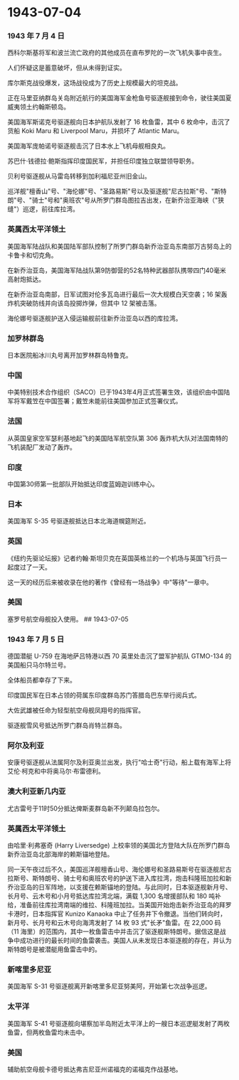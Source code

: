 # 1943-07-04

### 1943 年 7 月 4 日

西科尔斯基将军和波兰流亡政府的其他成员在直布罗陀的一次飞机失事中丧生。

人们怀疑这是蓄意破坏，但从未得到证实。

库尔斯克战役爆发，这场战役成为了历史上规模最大的坦克战。

正在马里亚纳群岛关岛附近航行的美国海军金枪鱼号驱逐舰接到命令，驶往美国夏威夷领土约翰斯顿岛。

美国海军斯诺克号驱逐舰向日本护航队发射了 16 枚鱼雷，其中 6
枚命中，击沉了货船 Koki Maru 和 Liverpool Maru，并损坏了 Atlantic Maru。

美国海军庞帕诺号驱逐舰击沉了日本水上飞机母舰相良丸。

苏巴什·钱德拉·鲍斯指挥印度国民军，并担任印度独立联盟领导职务。

贝利号驱逐舰从马雷岛转移到加利福尼亚州旧金山。

巡洋舰"檀香山"号、"海伦娜"号、"圣路易斯"号以及驱逐舰"尼古拉斯"号、"斯特朗"号、"骑士"号和"奥班农"号从所罗门群岛图拉吉出发，在新乔治亚海峡（"狭缝"）巡逻，前往库拉湾。

### 英属西太平洋领土

美国海军陆战队和美国陆军部队控制了所罗门群岛新乔治亚岛东南部万古努岛上的卡鲁卡和切克角。

在新乔治亚岛，美国海军陆战队第9防御营的52名特种武器部队携带四门40毫米高射炮抵达。

在新乔治亚岛南部，日军试图对伦多瓦岛进行最后一次大规模白天空袭；16
架轰炸机突破防线并向该岛投掷炸弹，但其中 12 架被击落。

海伦娜号驱逐舰护送入侵运输舰前往新乔治亚岛以西的库拉湾。

### 加罗林群岛

日本医院船冰川丸号离开加罗林群岛特鲁克。

### 中国

中美特别技术合作组织（SACO）已于1943年4月正式签署生效，该组织由中国陆军将军戴笠在中国签署；戴笠未能前往美国参加正式签署仪式。

### 法国

从英国皇家空军瑟利基地起飞的美国陆军航空队第 306
轰炸机大队对法国南特的飞机装配厂发动了轰炸。

### 印度

中国第30师第一批部队开始抵达印度蓝姆迦训练中心。

### 日本

美国海军 S-35 号驱逐舰抵达日本北海道幌筵附近。

### 英国

《纽约先驱论坛报》记者约翰·斯坦贝克在英国英格兰的一个机场与英国飞行员一起度过了一天。

这一天的经历后来被收录在他的著作《曾经有一场战争》中"等待"一章中。

### 美国

塞罗号航空母舰投入使用。 \## 1943-07-05

### 1943 年 7 月 5 日

德国潜艇 U-759 在海地萨吕特港以西 70 英里处击沉了盟军护航队 GTMO-134
的美国船只马尔特兰号。

全体船员都幸存了下来。

印度国民军在日本占领的荷属东印度群岛苏门答腊岛巴东举行阅兵式。

大佐武雄被任命为轻型航空母舰凤翔号的指挥官。

驱逐舰雪风号抵达所罗门群岛肖特兰群岛。

### 阿尔及利亚

安康号驱逐舰从法属阿尔及利亚奥兰出发，执行"哈士奇"行动，船上载有海军上将艾伦·柯克和中将奥马尔·布雷德利。

### 澳大利亚新几内亚

尤古雷号于11时50分抵达俾斯麦群岛新不列颠岛拉包尔。

### 英属西太平洋领土

由哈里·利弗塞奇 (Harry Liversedge)
上校率领的美国北方登陆大队在所罗门群岛新乔治亚岛北部海岸的赖斯锚地登陆。

同一天午夜过后不久，美国巡洋舰檀香山号、海伦娜号和圣路易斯号在驱逐舰尼古拉斯号、斯特朗号、骑士号和奥班农号的护送下进入库拉湾，炮击科隆班加拉和新乔治亚岛的日军阵地，以支援在赖斯锚地的登陆。与此同时，日本驱逐舰新月号、长月号、云木号和小月号抵达库拉湾北端，满载
1,300 名增援部队和 180
吨补给，准备前往库拉湾南端的维拉、科隆班加拉。当美国开始炮击新乔治亚岛的拜罗卡港时，日本指挥官
Kunizo Kanaoka
中止了任务并下令撤退。当他们转向时，新月号、长月号和云木号向海湾发射了
14 枚 93 式"长矛"鱼雷。在 22,000 码（11
海里）的范围内，其中一枚鱼雷击中并击沉了驱逐舰斯特朗号。据信这是战争中成功进行的最长时间的鱼雷袭击。美国人从未发现日本驱逐舰的存在，并认为斯特朗号是被潜艇用鱼雷击中的。

### 新喀里多尼亚

美国海军 S-31 号驱逐舰离开新喀里多尼亚努美阿，开始第七次战争巡逻。

### 太平洋

美国海军 S-41
号驱逐舰向堪察加半岛附近太平洋上的一艘日本巡逻艇发射了两枚鱼雷，但两枚鱼雷均未击中。

### 美国

辅助航空母舰卡德号抵达弗吉尼亚州诺福克的诺福克作战基地。